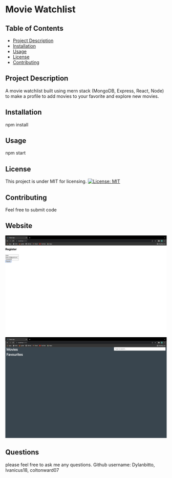 # Movie Watchlist
  ## Table of Contents
  * [Project Description](#project-description)
  * [Installation](#installation)
  * [Usage](#usage)
  * [License](#license)
  * [Contributing](#contributing)
  ## Project Description
  A movie watchlist built using mern stack (MongoDB, Express, React, Node) to make a profile to add movies to your favorite and explore new movies.
  ## Installation
  npm install
  ## Usage
  npm start
  ## License
  This project is under MIT for licensing.
  [![License: MIT](https://img.shields.io/badge/License-MIT-yellow.svg)](https://opensource.org/licenses/MIT)
  ## Contributing
  Feel free to submit code
  ## Website

  ![login](./login.png)
  ![webpage](./webpage.png)
  
  ## Questions
  please feel free to ask me any questions.
  Github username: Dylanbitto, Ivanicus18, coltonward07
  
